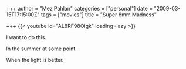+++
author = "Mez Pahlan"
categories = ["personal"]
date = "2009-03-15T17:15:00Z"
tags = ["movies"]
title = "Super 8mm Madness"

+++
{{< youtube id="AL8RF98Oigk" loading=lazy >}}

<!--more-->

I want to do this.

In the summer at some point.

When the light is better.
